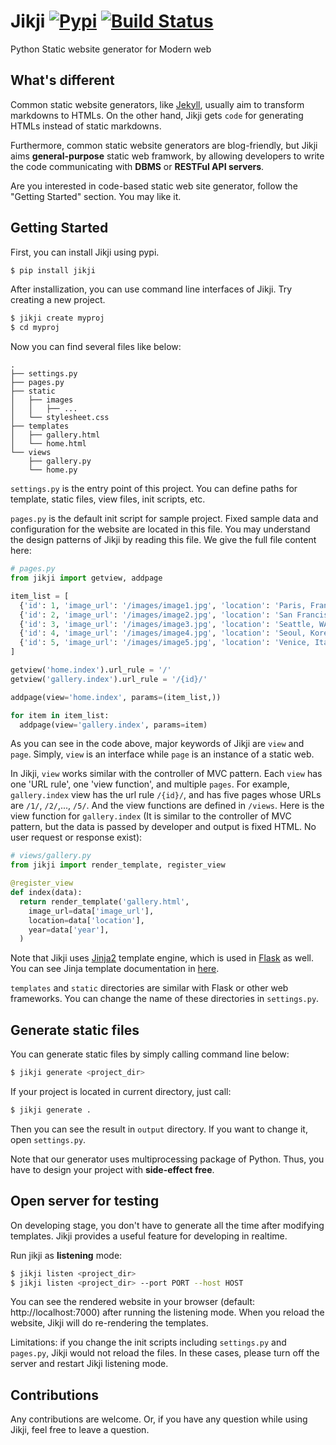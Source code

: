 # Jikji [![Pypi](https://img.shields.io/pypi/v/jikji.svg)](https://pypi.python.org/pypi/jikji) [![Build Status](https://travis-ci.org/Prev/jikji.svg)](https://travis-ci.org/Prev/jikji) 

Python Static website generator for Modern web


## What's different
Common static website generators, like [Jekyll](https://jekyllrb.com/), usually aim to transform markdowns to HTMLs. On the other hand, Jikji gets `code` for generating HTMLs instead of static markdowns.

Furthermore, common static website generators are blog-friendly, but Jikji aims **general-purpose** static web framwork, by allowing developers to write the code communicating with **DBMS** or **RESTFul API servers**.

Are you interested in code-based static web site generator, follow the "Getting Started" section. You may like it.


## Getting Started

First, you can install Jikji using pypi.

```bash
$ pip install jikji
```

After installization, you can use command line interfaces of Jikji.
Try creating a new project.

```bash
$ jikji create myproj
$ cd myproj
```

Now you can find several files like below:

```
.
├── settings.py
├── pages.py
├── static
│   ├── images
│   │   ├── ...
│   └── stylesheet.css
├── templates
│   ├── gallery.html
│   └── home.html
└── views
    ├── gallery.py
    └── home.py
```

`settings.py` is the entry point of this project. You can define paths for template, static files, view files, init scripts, etc.

`pages.py` is the default init script for sample project. Fixed sample data and configuration for the website are located in this file. You may understand the design patterns of Jikji by reading this file. We give the full file content here:

```python
# pages.py
from jikji import getview, addpage

item_list = [
  {'id': 1, 'image_url': '/images/image1.jpg', 'location': 'Paris, France', 'year': '2018'},
  {'id': 2, 'image_url': '/images/image2.jpg', 'location': 'San Francisco, CA', 'year': '2017'},
  {'id': 3, 'image_url': '/images/image3.jpg', 'location': 'Seattle, WA', 'year': '2018'},
  {'id': 4, 'image_url': '/images/image4.jpg', 'location': 'Seoul, Korea', 'year': '2018'},
  {'id': 5, 'image_url': '/images/image5.jpg', 'location': 'Venice, Italy', 'year': '2017'},
]

getview('home.index').url_rule = '/'
getview('gallery.index').url_rule = '/{id}/'

addpage(view='home.index', params=(item_list,))

for item in item_list:
  addpage(view='gallery.index', params=item)
```

As you can see in the code above, major keywords of Jikji are `view` and `page`. Simply, `view` is an interface while `page` is an instance of a static web.

In Jikji, `view` works similar with the controller of MVC pattern. Each `view` has one 'URL rule', one 'view function', and multiple `pages`.
For example, `gallery.index` view has the url rule `/{id}/`, and has five pages whose URLs are `/1/`, `/2/`,..., `/5/`.
And the view functions are defined in `/views`. Here is the view function for `gallery.index` (It is similar to the controller of MVC pattern, but the data is passed by developer and output is fixed HTML. No user request or response exist):

```python
# views/gallery.py
from jikji import render_template, register_view

@register_view
def index(data):
  return render_template('gallery.html',
    image_url=data['image_url'],
    location=data['location'],
    year=data['year'],
  )
```

Note that Jikji uses [Jinja2](http://jinja.pocoo.org) template engine, which is used in [Flask](http://flask.pocoo.org/) as well. You can see Jinja template documentation in [here](http://jinja.pocoo.org/docs/dev/templates/).


`templates` and `static` directories are similar with Flask or other web frameworks.
You can change the name of these directories in `settings.py`.


## Generate static files

You can generate static files by simply calling command line below:

```bash
$ jikji generate <project_dir>
```

If your project is located in current directory, just call:

```bash
$ jikji generate .
```

Then you can see the result in `output` directory. If you want to change it, open `settings.py`.

Note that our generator uses multiprocessing package of Python. Thus, you have to design your project with **side-effect free**.



## Open server for testing

On developing stage, you don't have to generate all the time after modifying templates.
Jikji provides a useful feature for developing in realtime.

Run jikji as **listening** mode:

```bash
$ jikji listen <project_dir>
$ jikji listen <project_dir> --port PORT --host HOST
```

You can see the rendered website in your browser (default: http://localhost:7000) after running the listening mode. When you reload the website, Jikji will do re-rendering the templates.

Limitations: if you change the init scripts including `settings.py` and `pages.py`, Jikji would not reload the files. In these cases, please turn off the server and restart Jikji listening mode.


## Contributions

Any contributions are welcome. Or, if you have any question while using Jikji, feel free to leave a question.


